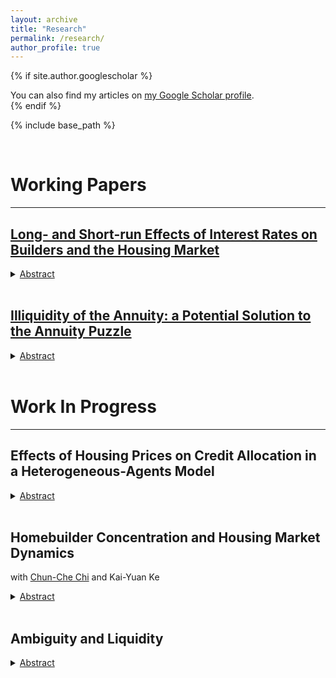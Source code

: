 ```yaml
---
layout: archive
title: "Research"
permalink: /research/
author_profile: true
---
```


{% if site.author.googlescholar %}
  <div class="wordwrap">You can also find my articles on <a href="{{site.author.googlescholar}}">my Google Scholar profile</a>.</div>
{% endif %}

{% include base_path %}

<head>
  <meta charset="UTF-8">
  <title>Katex</title>
  <link rel="stylesheet" href="https://cdn.jsdelivr.net/npm/katex@0.11.1/dist/katex.min.css" integrity="sha384-zB1R0rpPzHqg7Kpt0Aljp8JPLqbXI3bhnPWROx27a9N0Ll6ZP/+DiW/UqRcLbRjq" crossorigin="anonymous">
  <script defer src="https://cdn.jsdelivr.net/npm/katex@0.11.1/dist/katex.min.js" integrity="sha384-y23I5Q6l+B6vatafAwxRu/0oK/79VlbSz7Q9aiSZUvyWYIYsd+qj+o24G5ZU2zJz" crossorigin="anonymous"></script>
  <script defer src="https://cdn.jsdelivr.net/npm/katex@0.11.1/dist/contrib/auto-render.min.js" integrity="sha384-kWPLUVMOks5AQFrykwIup5lo0m3iMkkHrD0uJ4H5cjeGihAutqP0yW0J6dpFiVkI" crossorigin="anonymous" onload="renderMathInElement(document.body);"></script>
</head>



<br>



# Working Papers
***

## [Long- and Short-run Effects of Interest Rates on Builders and the Housing Market](https://juilinchen.github.io/files/JMP_Chen.pdf) 

<details>
    <summary><u>Abstract</u></summary><p> 
This paper analyzes the effects of real interest rates on homebuilders and the housing market under fixed-rate mortgages (FRM), both in long-run equilibrium and during transitional dynamics, and finds that the endogenous supply-side response to interest rate increases mitigates short-run housing price declines. I develop a heterogeneous agent model incorporating different mortgage structures, liquid assets, lumpy housing adjustment, and a construction sector with time-to-build constraints to decompose the effects of interest rates on housing prices. The findings demonstrate that in a long-run stationary equilibrium, heterogeneous household policy functions and the corresponding stationary distribution influence housing demand, while increased interest rates consistently suppress construction activity. The calibrated model demonstrates that the interest rate temporarily increases from 0.618% to 6% results in short-run housing prices that exceed those in a counterfactual without endogenous supply by 5 to 7 percentage points of the stationary price. Adjustable-rate mortgages reduce short-run housing prices by 1 percentage point of the stationary price relative to fixed-rate mortgages. The builder's financial constraint has limited impact on housing prices since a temporary increase in interest rates lowers optimal construction levels, hence a looser financial constraint.
</p>
</details> <br> 

## [Illiquidity of the Annuity: a Potential Solution to the Annuity Puzzle](https://juilinchen.github.io/files/Draft_Annuity_Puzzle.pdf) 

<details>
    <summary><u>Abstract</u></summary>
    <p>Annuity puzzle refers to the inconsistency between theoretical results and empirical data on annuity demand. In this paper, we construct a monetary general equilibrium dynastic model with money and annuities. There are two dimensions of an asset: return and liquidity. The bequest motive is an important factor that lowers liquidity of annuity. When the liquidity of annuities is too low, it would generate a theoretical result in which the annuity accounts for almost zero percent in the retirement wealth. A higher inflation rate reduces the value of money, and a stronger bequest motive reduces the liquidity of the annuity. Consequently, a higher bequest motive and a lower inflation rate reduce the demand for the annuity, which generates the theoretical result being consistent with empirical data.
</p>
</details> <br> 


# Work In Progress
***



## Effects of Housing Prices on Credit Allocation in a Heterogeneous-Agents Model

<details>
    <summary><u>Abstract</u></summary><p> 
This paper analyzes effects of housing prices on non-homeowners' consumption.
Using a heterogeneous-agents model, I show that low- and high-wealth households utilize unsecured debt, while middle-wealth households save against liquid assets. 
High-wealth households are simultaneously homeowners and mortgage borrowers.
Rising housing prices generate an increase in the interest rate due to enhanced housing pledgeability, which crowds out unsecured debt availability for low-wealth households. 
Higher housing prices elevate the wealth threshold necessary for homeownership due to increased down payment requirements and the minimum purchase constraint.
Although non-homeowners lack housing assets on their balance sheets, housing prices impact their consumption through credit market spillovers.
A reduction in the loan-to-value ratio constrains mortgage borrowing capacity, thereby decreasing aggregate mortgage demand. 
This effect on the credit market results in a lower equilibrium interest rate and attenuates consumption inequality across the wealth distribution.
</p>
</details> <br> 

## Homebuilder Concentration and Housing Market Dynamics
with [Chun-Che Chi](https://www.chunchechi.com) and Kai-Yuan Ke

<details>
    <summary><u>Abstract</u></summary><p> 
This study examines housing price dynamics during booming cycles and finds a positive relationship between market concentration and price change, with highly concentrated markets experiencing larger surges. A dynamic model supports these findings, showing equilibrium prices decline as the number of firms increases. While limited to boom periods due to the lack of firm-level data, the results highlight the role of market concentration in housing price dynamics.   
</p>
</details> <br> 

## Ambiguity and Liquidity

<details>
    <summary><u>Abstract</u></summary><p> 
This project studies how the ambiguity property of an asset affect its liquidity. The ambiguity property might not only affect the asset price. It might affect how people are willing to hold it as a medium of exchange. This paper builds a monetary search model to endogenize liquidity of an ambiguous asset. Ambiguity generates an additional perceived loss if buyers and sellers choose to use the asset in the transaction. This perceived loss does not show in rational expectation models since there would be no room for both parts losing. In this case, there is a pecking order theory: people will use money first. If they still want to transact more goods, they will use the asset next. This implies that the ambiguity property harms liquidity of the asset. In addition, inflation makes the value of money depreciate, and people will be willing to bring assets and use them in transactions.
</p>
</details> <br> 

<!--
## Pollution Taxes in a North-South Economy with FDI and R&D
with [Hung-Ju Chen](https://hjcntu.weebly.com), [Kai-Jie Wu](https://sites.google.com/view/kai-jiewu/) and [Yibai Yang](https://yibaiyang.weebly.com)

<details>
    <summary><u>Abstract</u></summary><p> 
    
</p>
</details> <br> 
>